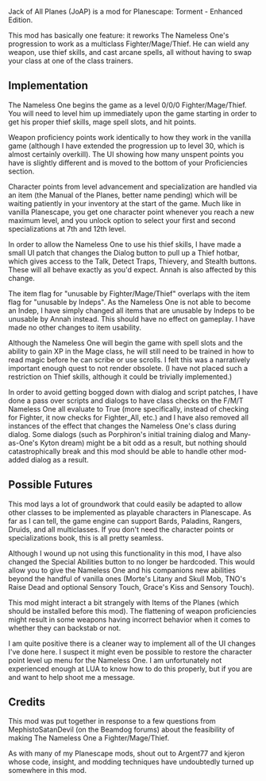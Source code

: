 Jack of All Planes (JoAP) is a mod for Planescape: Torment - Enhanced Edition. 

This mod has basically one feature: it reworks The Nameless One's progression to work as a multiclass Fighter/Mage/Thief. He can wield any weapon, use thief skills, and cast arcane spells, all without having to swap your class at one of the class trainers. 

## Implementation
The Nameless One begins the game as a level 0/0/0 Fighter/Mage/Thief. You will need to level him up immediately upon the game starting in order to get his proper thief skills, mage spell slots, and hit points.  

Weapon proficiency points work identically to how they work in the vanilla game (although I have extended the progression up to level 30, which is almost certainly overkill). The UI showing how many unspent points you have is slightly different and is moved to the bottom of your Proficiencies section. 

Character points from level advancement and specialization are handled via an item (the Manual of the Planes, better name pending) which will be waiting patiently in your inventory at the start of the game. Much like in vanilla Planescape, you get one character point whenever you reach a new maximum level, and you unlock option to select your first and second specializations at 7th and 12th level.

In order to allow the Nameless One to use his thief skills, I have made a small UI patch that changes the Dialog button to pull up a Thief hotbar, which gives access to the Talk, Detect Traps, Thievery, and Stealth buttons. These will all behave exactly as you'd expect. Annah is also affected by this change. 

The item flag for "unusable by Fighter/Mage/Thief" overlaps with the item flag for "unusable by Indeps". As the Nameless One is not able to become an Indep, I have simply changed all items that are unusable by Indeps to be unusable by Annah instead. This should have no effect on gameplay. I have made no other changes to item usability. 

Although the Nameless One will begin the game with spell slots and the ability to gain XP in the Mage class, he will still need to be trained in how to read magic before he can scribe or use scrolls. I felt this was a narratively important enough quest to not render obsolete. (I have not placed such a restriction on Thief skills, although it could be trivially implemented.)

In order to avoid getting bogged down with dialog and script patches, I have done a pass over scripts and dialogs to have class checks on the F/M/T Nameless One all evaluate to True (more specifically, instead of checking for Fighter, it now checks for Fighter_All, etc.) and I have also removed all instances of the effect that changes the Nameless One's class during dialog. Some dialogs (such as Porphiron's initial training dialog and Many-as-One's Kyton dream) might be a bit odd as a result, but nothing should catastrophically break and this mod should be able to handle other mod-added dialog as a result. 

## Possible Futures 
This mod lays a lot of groundwork that could easily be adapted to allow other classes to be implemented as playable characters in Planescape. As far as I can tell, the game engine can support Bards, Paladins, Rangers, Druids, and all multiclasses. If you don't need the character points or specializations book, this is all pretty seamless.  

Although I wound up not using this functionality in this mod, I have also changed the Special Abilities button to no longer be hardcoded. This would allow you to give the Nameless One and his companions new abilities beyond the handful of vanilla ones (Morte's Litany and Skull Mob, TNO's Raise Dead and optional Sensory Touch, Grace's Kiss and Sensory Touch). 

This mod might interact a bit strangely with Items of the Planes (which should be installed before this mod). The flattening of weapon proficiencies might result in some weapons having incorrect behavior when it comes to whether they can backstab or not. 

I am quite positive there is a cleaner way to implement all of the UI changes I've done here. I suspect it might even be possible to restore the character point level up menu for the Nameless One. I am unfortunately not experienced enough at LUA to know how to do this properly, but if you are and want to help shoot me a message. 


## Credits 
This mod was put together in response to a few questions from MephistoSatanDevil (on the Beamdog forums) about the feasibility of making The Nameless One a Fighter/Mage/Thief. 

As with many of my Planescape mods, shout out to Argent77 and kjeron whose code, insight, and modding techniques have undoubtedly turned up somewhere in this mod. 
